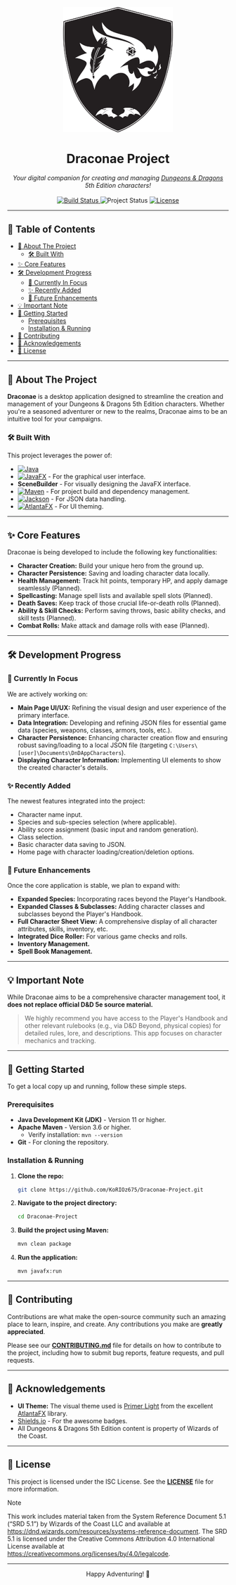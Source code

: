 <p align="center">
  <img src="src/main/resources/com/nightbreeze/images/logo-Draconae-Project.svg" width="250" alt="Draconae Project Logo">
</p>

<h1 align="center">Draconae Project</h1>

<p align="center">
  <em>Your digital companion for creating and managing <a href="https://www.dndbeyond.com" target="_blank">Dungeons & Dragons</a> 5th Edition characters!</em>
  <br><br>
  <a href="https://github.com/KoRIOz675/Draconae-Project/actions">
    <img src="https://img.shields.io/github/actions/workflow/status/Night-Breeze-Inn/Draconae-Project/maven.yml?style=for-the-badge&branch=main" alt="Build Status">
  </a>
  <img src="https://img.shields.io/badge/status-in%20development-blue?style=for-the-badge" alt="Project Status">
  <a href="LICENSE">
    <img src="https://img.shields.io/github/license/KoRIOz675/Draconae-Project?style=for-the-badge" alt="License">
  </a>
  <!-- You can add more badges like Java version, JavaFX version, last commit, etc. -->
</p>

---

## 📜 Table of Contents

- [📖 About The Project](#-about-the-project)
    - [🛠️ Built With](#️-built-with)
- [✨ Core Features](#-core-features)
- [🛠️ Development Progress](#️-development-progress)
    - [🚧 Currently In Focus](#-currently-in-focus)
    - [✨ Recently Added](#-recently-added)
    - [🚀 Future Enhancements](#-future-enhancements)
- [💡 Important Note](#-important-note)
- [🏁 Getting Started](#-getting-started)
    - [Prerequisites](#prerequisites)
    - [Installation & Running](#installation--running)
- [🤝 Contributing](#-contributing)
- [🙏 Acknowledgements](#-acknowledgements)
- [📄 License](#-license)

---

## 📖 About The Project

**Draconae** is a desktop application designed to streamline the creation and management of your Dungeons & Dragons 5th Edition characters. Whether you're a seasoned adventurer or new to the realms, Draconae aims to be an intuitive tool for your campaigns.

### 🛠️ Built With

This project leverages the power of:

- [![Java](https://img.shields.io/badge/Java%2011+-ED8B00?style=for-the-badge&logo=openjdk&logoColor=white)](https://www.java.com)
- [![JavaFX](https://img.shields.io/badge/JavaFX%2023-007396?style=for-the-badge&logo=java&logoColor=white)](https://openjfx.io/) - For the graphical user interface.
- **SceneBuilder** - For visually designing the JavaFX interface.
- [![Maven](https://img.shields.io/badge/Maven-C71A36?style=for-the-badge&logo=apachemaven&logoColor=white)](https://maven.apache.org/) - For project build and dependency management.
- [![Jackson](https://img.shields.io/badge/Jackson-E0234E?style=for-the-badge&logo=json&logoColor=white)](https://github.com/FasterXML/jackson) - For JSON data handling.
- [![AtlantaFX](https://img.shields.io/badge/AtlantaFX-1F78D1?style=for-the-badge)](https://mkpaz.github.io/atlantafx/) - For UI theming.

---

## ✨ Core Features

Draconae is being developed to include the following key functionalities:

- **Character Creation:** Build your unique hero from the ground up.
- **Character Persistence:** Saving and loading character data locally.
- **Health Management:** Track hit points, temporary HP, and apply damage seamlessly (Planned).
- **Spellcasting:** Manage spell lists and available spell slots (Planned).
- **Death Saves:** Keep track of those crucial life-or-death rolls (Planned).
- **Ability & Skill Checks:** Perform saving throws, basic ability checks, and skill tests (Planned).
- **Combat Rolls:** Make attack and damage rolls with ease (Planned).

---

## 🛠️ Development Progress

### 🚧 Currently In Focus

We are actively working on:

- **Main Page UI/UX:** Refining the visual design and user experience of the primary interface.
- **Data Integration:** Developing and refining JSON files for essential game data (species, weapons, classes, armors, tools, etc.).
- **Character Persistence:** Enhancing character creation flow and ensuring robust saving/loading to a local JSON file (targeting `C:\Users\[user]\Documents\DnDAppCharacters`).
- **Displaying Character Information:** Implementing UI elements to show the created character's details.

### ✨ Recently Added

The newest features integrated into the project:

- Character name input.
- Species and sub-species selection (where applicable).
- Ability score assignment (basic input and random generation).
- Class selection.
- Basic character data saving to JSON.
- Home page with character loading/creation/deletion options.

### 🚀 Future Enhancements

Once the core application is stable, we plan to expand with:

- **Expanded Species:** Incorporating races beyond the Player's Handbook.
- **Expanded Classes & Subclasses:** Adding character classes and subclasses beyond the Player's Handbook.
- **Full Character Sheet View:** A comprehensive display of all character attributes, skills, inventory, etc.
- **Integrated Dice Roller:** For various game checks and rolls.
- **Inventory Management.**
- **Spell Book Management.**

---

## 💡 Important Note

While Draconae aims to be a comprehensive character management tool, it **does not replace official D&D 5e source material.**

> We highly recommend you have access to the Player's Handbook and other relevant rulebooks (e.g., via D&D Beyond, physical copies) for detailed rules, lore, and descriptions. This app focuses on character mechanics and tracking.

---

## 🏁 Getting Started

To get a local copy up and running, follow these simple steps.

### Prerequisites

- **Java Development Kit (JDK)** - Version 11 or higher.
- **Apache Maven** - Version 3.6 or higher.
    - Verify installation: `mvn --version`
- **Git** - For cloning the repository.

### Installation & Running

1.  **Clone the repo:**
    ```bash
    git clone https://github.com/KoRIOz675/Draconae-Project.git
    ```
2.  **Navigate to the project directory:**
    ```bash
    cd Draconae-Project
    ```
3.  **Build the project using Maven:**
    ```bash
    mvn clean package
    ```
4.  **Run the application:**
    ```bash
    mvn javafx:run
    ```

---

## 🤝 Contributing

Contributions are what make the open-source community such an amazing place to learn, inspire, and create. Any contributions you make are **greatly appreciated**.

Please see our [**CONTRIBUTING.md**](CONTRIBUTING.md) file for details on how to contribute to the project, including how to submit bug reports, feature requests, and pull requests.

---

## 🙏 Acknowledgements

- **UI Theme:** The visual theme used is [Primer Light](https://mkpaz.github.io/atlantafx/) from the excellent [AtlantaFX](https://mkpaz.github.io/atlantafx/) library.
- [Shields.io](https://shields.io/) - For the awesome badges.
- All Dungeons & Dragons 5th Edition content is property of Wizards of the Coast.

---

## 📄 License

This project is licensed under the ISC License. See the [**LICENSE**](LICENSE) file for more information.

> [!NOTE]
> This work includes material taken from the System Reference Document 5.1 (“SRD 5.1”) by Wizards of
the Coast LLC and available at https://dnd.wizards.com/resources/systems-reference-document. The
SRD 5.1 is licensed under the Creative Commons Attribution 4.0 International License available at
https://creativecommons.org/licenses/by/4.0/legalcode.
---

<p align="center">
  Happy Adventuring! 🐉
</p>
